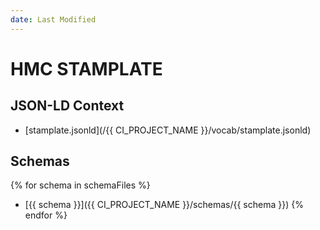 ```yaml
---
date: Last Modified
---
```


# HMC STAMPLATE

## JSON-LD Context

- [stamplate.jsonld](/{{ CI_PROJECT_NAME }}/vocab/stamplate.jsonld)

## Schemas

{% for schema in schemaFiles %}
- [{{ schema }}]({{ CI_PROJECT_NAME }}/schemas/{{ schema }})
{% endfor %}

